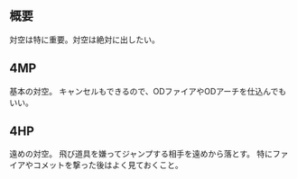 ## 概要

対空は特に重要。対空は絶対に出したい。

## 4MP

基本の対空。
キャンセルもできるので、ODファイアやODアーチを仕込んでもいい。

## 4HP

遠めの対空。
飛び道具を嫌ってジャンプする相手を遠めから落とす。
特にファイアやコメットを撃った後はよく見ておくこと。
